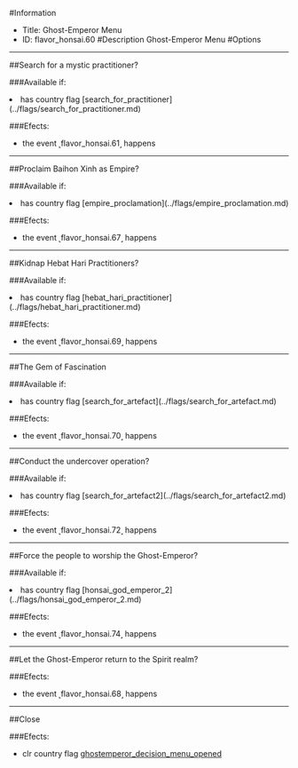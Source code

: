 #Information
 - Title: Ghost-Emperor Menu
 - ID: flavor_honsai.60
#Description
Ghost-Emperor Menu
#Options

___
##Search for a mystic practitioner?

###Available if:
<li>has country flag [search_for_practitioner](../flags/search_for_practitioner.md)</li>

###Efects:<ul><li>the event ˻flavor_honsai.61˼ happens</li></ul>

___
##Proclaim Baihon Xinh as Empire?

###Available if:
<li>has country flag [empire_proclamation](../flags/empire_proclamation.md)</li>

###Efects:<ul><li>the event ˻flavor_honsai.67˼ happens</li></ul>

___
##Kidnap Hebat Hari Practitioners?

###Available if:
<li>has country flag [hebat_hari_practitioner](../flags/hebat_hari_practitioner.md)</li>

###Efects:<ul><li>the event ˻flavor_honsai.69˼ happens</li></ul>

___
##The Gem of Fascination

###Available if:
<li>has country flag [search_for_artefact](../flags/search_for_artefact.md)</li>

###Efects:<ul><li>the event ˻flavor_honsai.70˼ happens</li></ul>

___
##Conduct the undercover operation?

###Available if:
<li>has country flag [search_for_artefact2](../flags/search_for_artefact2.md)</li>

###Efects:<ul><li>the event ˻flavor_honsai.72˼ happens</li></ul>

___
##Force the people to worship the Ghost-Emperor?

###Available if:
<li>has country flag [honsai_god_emperor_2](../flags/honsai_god_emperor_2.md)</li>

###Efects:<ul><li>the event ˻flavor_honsai.74˼ happens</li></ul>

___
##Let the Ghost-Emperor return to the Spirit realm?

###Efects:<ul><li>the event ˻flavor_honsai.68˼ happens</li></ul>

___
##Close

###Efects:<ul><li>clr country flag [ghostemperor_decision_menu_opened](../flags/ghostemperor_decision_menu_opened.md)</li></ul>
